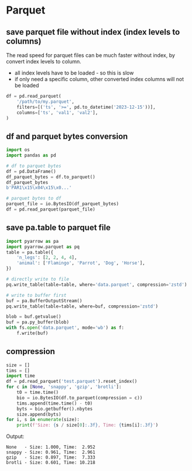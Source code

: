 # Parquet

## save parquet file without index (index levels to columns)
The read speed for parquet files can be much faster without index, by convert index levels to column. 
- all index levels have to be loaded - so this is slow
- if only need a specific column, other converted index columns will not be loaded
```py
df = pd.read_parquet(
    '/path/to/my.parquet', 
    filters=[('ts', '>=', pd.to_datetime('2023-12-15'))],
    columns=['ts', 'val1', 'val2'],
)
```

## df and parquet bytes conversion
```py
import os
import pandas as pd

# df to parquet bytes
df = pd.DataFrame()
df_parquet_bytes = df.to_parquet()
df_parquet_bytes
b'PAR1\x15\x04\x15\x0...'

# parquet bytes to df
parquet_file = io.BytesIO(df_parquet_bytes)
df = pd.read_parquet(parquet_file)
```

## save pa.table to parquet file
```py
import pyarrow as pa
import pyarrow.parquet as pq
table = pa.table({
    'n_legs': [2, 2, 4, 4],
    'animal': ['Flamingo', 'Parrot', 'Dog', 'Horse'],
})

# directly write to file
pq.write_table(table=table, where='data.parquet', compression='zstd')

# write to buffer first
buf = pa.BufferOutputStream()
pq.write_table(table=table, where=buf, compression='zstd')

blob = buf.getvalue()
buf = pa.py_buffer(blob)
with fs.open('data.parquet', mode='wb') as f:
    f.write(buf)
```

## compression
```py
size = []
tims = []
import time
df = pd.read_parquet('test.parquet').reset_index()
for c in [None, 'snappy', 'gzip', 'brotli']:
    t0 = time.time()
    bio = io.BytesIO(df.to_parquet(compression = c))
    tims.append(time.time() - t0)
    byts = bio.getbuffer().nbytes
    size.append(byts)
for i, s in enumerate(size):
    print(f'Size: {s / size[0]:.3f}, Time: {tims[i]:.3f}')
```
Output:
```
None   - Size: 1.000, Time:  2.952
snappy - Size: 0.961, Time:  2.961
gzip   - Size: 0.897, Time:  7.333
brotli - Size: 0.601, Time: 10.218
```


